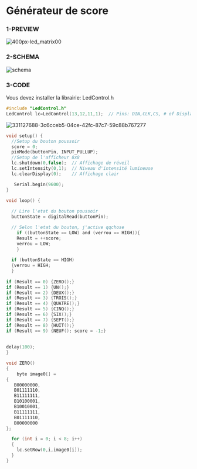 # Générateur de score

### 1-PREVIEW
![400px-led_matrix00](https://github.com/ICAREMAKER/arduino-Score-generator/assets/107696317/0a8eda71-cd04-4aeb-acae-16910b9f7482)

### 2-SCHEMA
![schema](https://github.com/ICAREMAKER/arduino-Score-generator/assets/107696317/d0eff3cf-0f77-42f9-a0b9-bc7e6856204c)

### 3-CODE
Vous devez installer la librairie: LedControl.h
```C
#include "LedControl.h"
LedControl lc=LedControl(13,12,11,1);  // Pins: DIN,CLK,CS, # of Display connected
```
![331127688-3c6cceb5-04ce-42fc-87c7-59c88b767277](https://github.com/ICAREMAKER/arduino-Score-generator/assets/107696317/c4b00203-6f6d-42ab-ac15-7237d3ce7e77)

```C
void setup() {
  //Setup du bouton poussoir
  score = 0;
  pinMode(buttonPin, INPUT_PULLUP);
  //Setup de l'afficheur 8x8
  lc.shutdown(0,false);  // Affichage de réveil
  lc.setIntensity(0,1);  // Niveau d'intensité lumineuse
  lc.clearDisplay(0);    // Affichage clair

   Serial.begin(9600);
}
```
```C
void loop() {
  
  // Lire l'etat du bouton poussoir
  buttonState = digitalRead(buttonPin);

  // Selon l'etat du bouton, j'active qqchose
    if ((buttonState == LOW) and (verrou == HIGH)){
    Result = ++score;
    verrou = LOW;
    } 
  
  if (buttonState == HIGH) 
  {verrou = HIGH;
  }
  
if (Result == 0) {ZERO();}
if (Result == 1) {UN();}
if (Result == 2) {DEUX();}
if (Result == 3) {TROIS();}
if (Result == 4) {QUATRE();}
if (Result == 5) {CINQ();}
if (Result == 6) {SIX();}
if (Result == 7) {SEPT();}
if (Result == 8) {HUIT();}
if (Result == 9) {NEUF(); score = -1;}
      
 
delay(100);
}
```

```C
void ZERO()
{
	byte image0[] =
{
   B00000000,  
   B01111110,
   B11111111,
   B10100001,
   B10010001,
   B11111111,
   B01111110,
   B00000000
};

  for (int i = 0; i < 8; i++)  
  {
    lc.setRow(0,i,image0[i]);
  }
}
```
